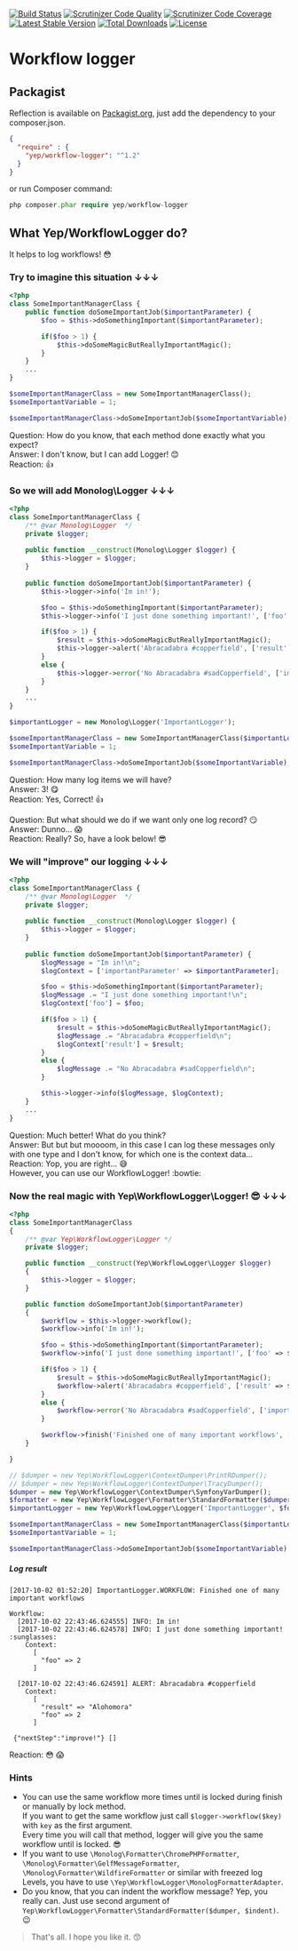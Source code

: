 [![Build Status](https://travis-ci.org/YepFoundation/workflow-logger.svg?branch=master)](https://travis-ci.org/YepFoundation/workflow-logger)
[![Scrutinizer Code Quality](https://scrutinizer-ci.com/g/YepFoundation/workflow-logger/badges/quality-score.png?b=master)](https://scrutinizer-ci.com/g/YepFoundation/workflow-logger/?branch=master)
[![Scrutinizer Code Coverage](https://scrutinizer-ci.com/g/YepFoundation/workflow-logger/badges/coverage.png?b=master)](https://scrutinizer-ci.com/g/YepFoundation/workflow-logger/?branch=master)
[![Latest Stable Version](https://poser.pugx.org/yep/workflow-logger/v/stable)](https://packagist.org/packages/yep/workflow-logger)
[![Total Downloads](https://poser.pugx.org/yep/workflow-logger/downloads)](https://packagist.org/packages/yep/workflow-logger)
[![License](https://poser.pugx.org/yep/workflow-logger/license)](https://github.com/YepFoundation/workflow-logger/blob/v2/LICENSE.md)

# Workflow logger

## Packagist
Reflection is available on [Packagist.org](https://packagist.org/packages/yep/workflow-logger),
just add the dependency to your composer.json.

```json
{
  "require" : {
    "yep/workflow-logger": "^1.2"
  }
}
```

or run Composer command:

```php
php composer.phar require yep/workflow-logger
```

## What Yep/WorkflowLogger do?
It helps to log workflows! :flushed:

### Try to imagine this situation ↓↓↓
```php
<?php
class SomeImportantManagerClass {
    public function doSomeImportantJob($importantParameter) {
        $foo = $this->doSomethingImportant($importantParameter);

        if($foo > 1) {
            $this->doSomeMagicButReallyImportantMagic();
        }
    }
    ...
}

$someImportantManagerClass = new SomeImportantManagerClass();
$someImportantVariable = 1;

$someImportantManagerClass->doSomeImportantJob($someImportantVariable);
```

Question: How do you know, that each method done exactly what you expect?<br>
Answer: I don't know, but I can add Logger! :blush:<br>
Reaction: :+1:

### So we will add Monolog\Logger ↓↓↓
```php
<?php
class SomeImportantManagerClass {
    /** @var Monolog\Logger  */
    private $logger;
    
    public function __construct(Monolog\Logger $logger) {
        $this->logger = $logger;
    }
    
    public function doSomeImportantJob($importantParameter) {
        $this->logger->info('Im in!');

        $foo = $this->doSomethingImportant($importantParameter);
        $this->logger->info('I just done something important!', ['foo' => $foo]);

        if($foo > 1) {
            $result = $this->doSomeMagicButReallyImportantMagic();
            $this->logger->alert('Abracadabra #copperfield', ['result' => $result, 'foo' => $foo]);
        }
        else {
            $this->logger->error('No Abracadabra #sadCopperfield', ['importantParameter' => $importantParameter, 'foo' => $foo]);
        }
    }
    ...
}

$importantLogger = new Monolog\Logger('ImportantLogger');

$someImportantManagerClass = new SomeImportantManagerClass($importantLogger);
$someImportantVariable = 1;

$someImportantManagerClass->doSomeImportantJob($someImportantVariable);
```

Question: How many log items we will have?<br>
Answer: 3! :yum:<br>
Reaction: Yes, Correct! :+1:

Question: But what should we do if we want only one log record? :smirk:<br>
Answer: Dunno... :scream:<br>
Reaction: Really? So, have a look below! :sunglasses:

### We will "improve" our logging ↓↓↓
```php
<?php
class SomeImportantManagerClass {
    /** @var Monolog\Logger  */
    private $logger;
    
    public function __construct(Monolog\Logger $logger) {
        $this->logger = $logger;
    }
    
    public function doSomeImportantJob($importantParameter) {
        $logMessage = "Im in!\n";
        $logContext = ['importantParameter' => $importantParameter];

        $foo = $this->doSomethingImportant($importantParameter);
        $logMessage .= "I just done something important!\n";
        $logContext['foo'] = $foo;

        if($foo > 1) {
            $result = $this->doSomeMagicButReallyImportantMagic();
            $logMessage .= "Abracadabra #copperfield\n";
            $logContext['result'] = $result;
        }
        else {
            $logMessage .= "No Abracadabra #sadCopperfield\n";
        }

        $this->logger->info($logMessage, $logContext);
    }
    ...
}
```

Question: Much better! What do you think?<br>
Answer: But but but moooom, in this case I can log these messages only with one type and I don't know, for which one is the context data...<br>
Reaction: Yop, you are right... :sweat_smile:<br>However, you can use our WorkflowLogger! :bowtie:

### Now the real magic with Yep\WorkflowLogger\Logger! :sunglasses: ↓↓↓
```php
<?php
class SomeImportantManagerClass
{
    /** @var Yep\WorkflowLogger\Logger */
    private $logger;

    public function __construct(Yep\WorkflowLogger\Logger $logger)
    {
        $this->logger = $logger;
    }

    public function doSomeImportantJob($importantParameter)
    {
        $workflow = $this->logger->workflow();
        $workflow->info('Im in!');

        $foo = $this->doSomethingImportant($importantParameter);
        $workflow->info('I just done something important!', ['foo' => $foo]);

        if($foo > 1) {
            $result = $this->doSomeMagicButReallyImportantMagic();
            $workflow->alert('Abracadabra #copperfield', ['result' => $result, 'foo' => $foo]);
        }
        else {
            $workflow->error('No Abracadabra #sadCopperfield', ['importantParameter' => $importantParameter, 'foo' => $foo]);
        }

        $workflow->finish('Finished one of many important workflows', ['nextStep' => 'improve!']);
    }

}

// $dumper = new Yep\WorkflowLogger\ContextDumper\PrintRDumper();
// $dumper = new Yep\WorkflowLogger\ContextDumper\TracyDumper();
$dumper = new Yep\WorkflowLogger\ContextDumper\SymfonyVarDumper();
$formatter = new Yep\WorkflowLogger\Formatter\StandardFormatter($dumper, 2);
$importantLogger = new Yep\WorkflowLogger\Logger('ImportantLogger', $formatter);

$someImportantManagerClass = new SomeImportantManagerClass($importantLogger);
$someImportantVariable = 1;

$someImportantManagerClass->doSomeImportantJob($someImportantVariable);
```

##### Log result
```
[2017-10-02 01:52:20] ImportantLogger.WORKFLOW: Finished one of many important workflows

Workflow:
  [2017-10-02 22:43:46.624555] INFO: Im in!
  [2017-10-02 22:43:46.624578] INFO: I just done something important! :sunglasses:
    Context:
      [
        "foo" => 2
      ]

  [2017-10-02 22:43:46.624591] ALERT: Abracadabra #copperfield
    Context:
      [
        "result" => "Alohomora"
        "foo" => 2
      ]

 {"nextStep":"improve!"} []
```

Reaction: :flushed: :scream:


### Hints
* You can use the same workflow more times until is locked during finish or manually by lock method.<br>
If you want to get the same workflow just call `$logger->workflow($key)` with `key` as the first argument.<br>
Every time you will call that method, logger will give you the same workflow until is locked. :sunglasses:
* If you want to use `\Monolog\Formatter\ChromePHPFormatter`, `\Monolog\Formatter\GelfMessageFormatter`, `\Monolog\Formatter\WildfireFormatter` or similar with freezed log Levels, you have to use `\Yep\WorkflowLogger\MonologFormatterAdapter`.
* Do you know, that you can indent the workflow message? Yep, you really can. Just use second argument of `Yep\WorkflowLogger\Formatter\StandardFormatter($dumper, $indent)`. :wink:

> That's all. I hope you like it. :kissing_smiling_eyes:
